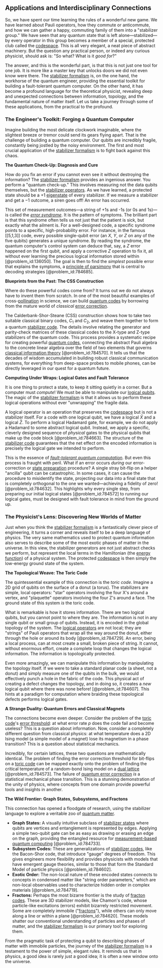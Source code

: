 ## Applications and Interdisciplinary Connections

So, we have spent our time learning the rules of a wonderful new game. We have learned about Pauli operators, how they commute or anticommute, and how we can gather a happy, commuting family of them into a "stabilizer group." We have seen that any quantum state that is left alone—stabilized—by every operator in this group becomes a member of a special, protected club called the [codespace](@article_id:181779). This is all very elegant, a neat piece of abstract machinery. But the question any practical person, or indeed any curious physicist, should ask is: "So what? What is it *good for*?"

The answer, and this is the wonderful part, is that this is not just one tool for one job. It is more like a master key that unlocks doors we did not even know were there. The [stabilizer formalism](@article_id:146426) is, on the one hand, the workhorse of the quantum engineer, providing the essential toolkit for building a fault-tolerant quantum computer. On the other hand, it has become a profound language for the theoretical physicist, revealing deep and unexpected connections between information, topology, and the fundamental nature of matter itself. Let us take a journey through some of these applications, from the practical to the profound.

### The Engineer's Toolkit: Forging a Quantum Computer

Imagine building the most delicate clockwork imaginable, where the slightest breeze or tremor could send its gears flying apart. That is the challenge of building a quantum computer. Our qubits are incredibly fragile, constantly being jostled by the noisy environment. The first and most crucial application of the [stabilizer formalism](@article_id:146426) is to fight back against this chaos.

**The Quantum Check-Up: Diagnosis and Cure**

How do you fix an error if you cannot even see it without destroying the information? The [stabilizer formalism](@article_id:146426) provides an ingenious answer. You perform a "quantum check-up." This involves measuring not the data qubits themselves, but the [stabilizer operators](@article_id:141175). As we have learned, a protected state should be a $+1$ [eigenstate](@article_id:201515) of every stabilizer. If we measure a stabilizer and get a $-1$ outcome, a siren goes off! An error has occurred.

This set of measurement outcomes—a string of +1s and -1s (or 0s and 1s)—is called the *[error syndrome](@article_id:144373)*. It is the pattern of symptoms. The brilliant part is that this syndrome often tells us not just that the patient is sick, but exactly what the ailment is. For a well-designed code, a specific syndrome points to a specific, high-probability error. For instance, in the famous [[5,1,3]] code, every possible single-qubit error (an $X$, $Y$, or $Z$ on any of the five qubits) generates a unique syndrome. By reading the syndrome, the quantum computer's control system can deduce that, say, a $Z$ error happened on the first qubit, and apply a corrective $Z$ operation to fix it, all without ever learning the precious logical information stored within [@problem_id:136050]. The goal is then to find the *simplest* possible error that explains the symptoms, a [principle of parsimony](@article_id:142359) that is central to decoding strategies [@problem_id:784685].

**Blueprints from the Past: The CSS Construction**

Where do these powerful codes come from? It turns out we do not always have to invent them from scratch. In one of the most beautiful examples of cross-[pollination](@article_id:140171) in science, we can build [quantum codes](@article_id:140679) by borrowing from the mature world of *classical* [error correction](@article_id:273268).

The Calderbank-Shor-Steane (CSS) construction shows how to take two suitable classical binary codes, $C_1$ and $C_2$, and weave them together to form a quantum [stabilizer code](@article_id:182636). The details involve relating the generator and parity-check matrices of these classical codes to the X-type and Z-type stabilizers of the quantum code. This process provides a systematic recipe for creating powerful [quantum codes](@article_id:140679), connecting the abstract Pauli algebra to the concrete linear algebra over the field of two elements that governs [classical information theory](@article_id:141527) [@problem_id:784570]. It tells us that the decades of wisdom accumulated in building robust classical communication systems, for everything from deep-space probes to mobile phones, can be directly leveraged in our quest for a quantum future.

**Computing Under Wraps: Logical Gates and Fault Tolerance**

It is one thing to protect a state, to keep it sitting quietly in a corner. But a computer must *compute*! We must be able to manipulate our [logical qubits](@article_id:142168). The magic of the [stabilizer formalism](@article_id:146426) is that it allows us to perform these logical operations without ever "unwrapping" the fragile data.

A logical operator is an operation that preserves the [codespace](@article_id:181779) but is not a stabilizer itself. For a code with one logical qubit, we have a logical $\bar{X}$ and a logical $\bar{Z}$. To perform a logical Hadamard gate, for example, we do not apply a Hadamard to some abstract logical qubit. Instead, we apply a specific, cleverly designed sequence of *physical* gates to the physical qubits that make up the code block [@problem_id:784663]. The structure of the [stabilizer code](@article_id:182636) guarantees that the net effect on the encoded information is precisely the logical gate we intended to perform.

This is the essence of *[fault-tolerant quantum computation](@article_id:143776)*. But even this process is fraught with peril. What if an error occurs *during* our error-correction or [state preparation](@article_id:151710) procedure? A single stray bit-flip on a helper "ancilla" qubit can be catastrophic. In some cases, it can cause the procedure to misidentify the state, projecting our data into a final state that is completely orthogonal to the one we wanted—achieving a fidelity of zero! [@problem_id:784632]. This highlights why every single step, from preparing our initial logical states [@problem_id:784572] to running our logical gates, must be designed with fault tolerance in mind from the ground up.

### The Physicist's Lens: Discovering New Worlds of Matter

Just when you think the [stabilizer formalism](@article_id:146426) is a fantastically clever piece of engineering, it turns a corner and reveals itself to be a deep language of physics. The very same mathematics used to protect quantum information also serves to describe some of the most exotic phases of matter in the universe. In this view, the stabilizer generators are not just abstract checks we perform, but represent the local terms in the Hamiltonian (the [energy function](@article_id:173198)) of a physical system. The protected [codespace](@article_id:181779) is then simply the low-energy ground state of the system.

**The Topological Weave: The Toric Code**

The quintessential example of this connection is the *toric code*. Imagine a 2D grid of qubits on the surface of a donut (a torus). The stabilizers are simple, local operators: "star" operators involving the four X's around a vertex, and "plaquette" operators involving the four Z's around a face. The ground state of this system *is* the toric code.

What is remarkable is how it stores information. There are two logical qubits, but you cannot point to where they are. The information is not in any single qubit or small group of qubits. Instead, it is encoded in the global topology of the system. The [logical operators](@article_id:142011) are not local; they are "strings" of Pauli operators that wrap all the way around the donut, either through the hole or around its body [@problem_id:784729]. An error, being a local process, can at most create a small, broken piece of string. It cannot, without enormous effort, create a complete loop that changes the logical information. The information is topologically protected.

Even more amazingly, we can manipulate this information by manipulating the topology itself. If we were to take a standard planar code (a sheet, not a donut) and simply measure one of the qubits in the bulk, we would effectively punch a hole in the fabric of the code. This physical act of creating a defect changes the topology, and in doing so, it creates a *new* logical qubit where there was none before! [@problem_id:784607]. This hints at a paradigm for computation where braiding these topological defects performs logical gates.

**A Strange Duality: Quantum Errors and Classical Magnets**

The connections become even deeper. Consider the problem of the [toric code](@article_id:146941)'s [error threshold](@article_id:142575): at what error rate $p$ does the code fail and become useless? This is a question about information. Now, consider a completely different question from classical physics: at what temperature does a 2D Ising model (a simple model of a magnet) lose its magnetism in a phase transition? This is a question about statistical mechanics.

Incredibly, for certain lattices, these two questions are mathematically identical. The problem of finding the error correction threshold for bit-flips on a [toric code](@article_id:146941) can be mapped exactly onto the problem of finding the critical temperature of a random-bond Ising model on a [dual lattice](@article_id:149552) [@problem_id:784573]. The failure of [quantum error correction](@article_id:139102) *is* a statistical mechanical phase transition. This is a stunning demonstration of the unity of physics, where concepts from one domain provide powerful tools and insights in another.

**The Wild Frontier: Graph States, Subsystems, and Fractons**

This connection has opened a floodgate of research, using the stabilizer language to explore a veritable zoo of [quantum matter](@article_id:161610).
-   **Graph States:** A visually intuitive subclass of [stabilizer states](@article_id:141146) where qubits are vertices and entanglement is represented by edges. Applying a simple two-qubit gate can be as easy as drawing or erasing an edge on the graph, providing the entangled resource for [measurement-based quantum computing](@article_id:138239) [@problem_id:784733].
-   **Subsystem Codes:** These are generalizations of [stabilizer codes](@article_id:142656), like the Bacon-Shor code, that introduce "gauge" degrees of freedom. This gives engineers more flexibility and provides physicists with models that have emergent gauge theories, similar to those that form the Standard Model of particle physics [@problem_id:784602].
-   **Exotic Order:** The non-local nature of these encoded states connects to concepts in condensed matter like "string order parameters," which are non-local observables used to characterize hidden order in complex materials [@problem_id:784719].
-   **Fractons:** Perhaps the most bizarre frontier is the study of [fracton codes](@article_id:143856). These are 3D stabilizer models, like Chamon's code, whose particle-like excitations (errors) exhibit bizarrely restricted movement. Some are completely immobile ("[fractons](@article_id:142713)"), while others can only move along a line or within a plane [@problem_id:784620]. These models shatter our conventional understanding of particles and phases of matter, and the [stabilizer formalism](@article_id:146426) is our primary tool for exploring them.

From the pragmatic task of protecting a qubit to describing phases of matter with immobile particles, the journey of the [stabilizer formalism](@article_id:146426) is a testament to the power of simple, elegant rules. It reminds us that in physics, a good idea is rarely just a good idea; it is often a new window onto the universe.
